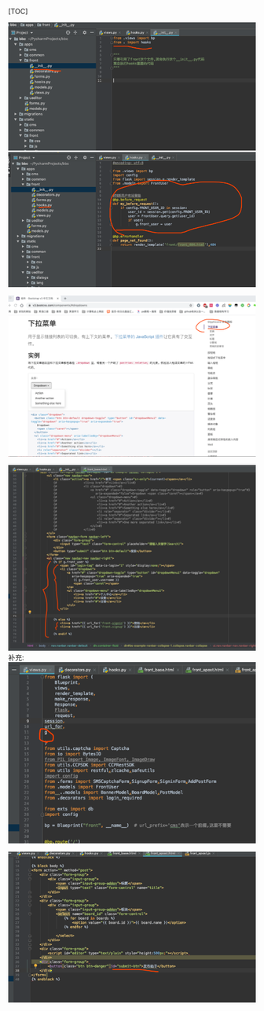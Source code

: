 [TOC]

![53201492.png](181_files/53201492.png)
![53244257.png](181_files/53244257.png)

![53649501.png](181_files/53649501.png)

![53512645.png](181_files/53512645.png)
补充:
![57880983.png](181_files/57880983.png)

![57906573.png](181_files/57906573.png)
